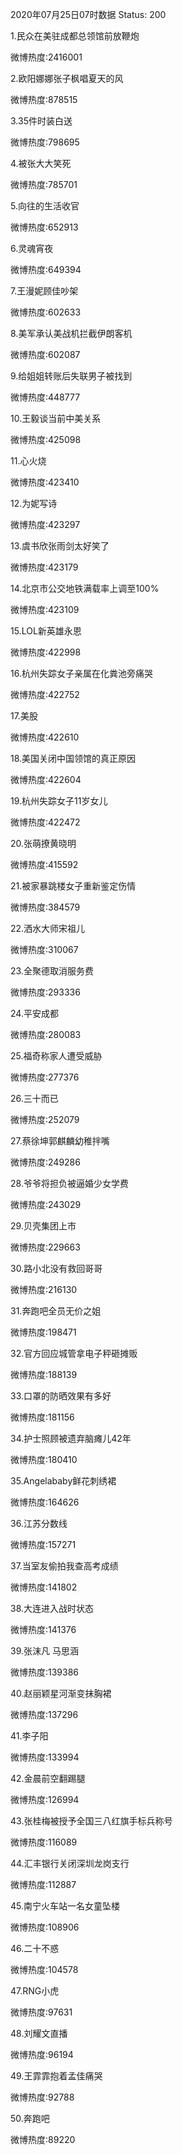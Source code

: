 2020年07月25日07时数据
Status: 200

1.民众在美驻成都总领馆前放鞭炮

微博热度:2416001

2.欧阳娜娜张子枫唱夏天的风

微博热度:878515

3.35件时装白送

微博热度:798695

4.被张大大笑死

微博热度:785701

5.向往的生活收官

微博热度:652913

6.灵魂宵夜

微博热度:649394

7.王漫妮顾佳吵架

微博热度:602633

8.美军承认美战机拦截伊朗客机

微博热度:602087

9.给姐姐转账后失联男子被找到

微博热度:448777

10.王毅谈当前中美关系

微博热度:425098

11.心火烧

微博热度:423410

12.为妮写诗

微博热度:423297

13.虞书欣张雨剑太好笑了

微博热度:423179

14.北京市公交地铁满载率上调至100%

微博热度:423109

15.LOL新英雄永恩

微博热度:422998

16.杭州失踪女子亲属在化粪池旁痛哭

微博热度:422752

17.美股

微博热度:422610

18.美国关闭中国领馆的真正原因

微博热度:422604

19.杭州失踪女子11岁女儿

微博热度:422472

20.张萌撩黄晓明

微博热度:415592

21.被家暴跳楼女子重新鉴定伤情

微博热度:384579

22.洒水大师宋祖儿

微博热度:310067

23.全聚德取消服务费

微博热度:293336

24.平安成都

微博热度:280083

25.福奇称家人遭受威胁

微博热度:277376

26.三十而已

微博热度:252079

27.蔡徐坤郭麒麟幼稚拌嘴

微博热度:249286

28.爷爷将担负被逼婚少女学费

微博热度:243029

29.贝壳集团上市

微博热度:229663

30.路小北没有救回哥哥

微博热度:216130

31.奔跑吧全员无价之姐

微博热度:198471

32.官方回应城管拿电子秤砸摊贩

微博热度:188139

33.口罩的防晒效果有多好

微博热度:181156

34.护士照顾被遗弃脑瘫儿42年

微博热度:180410

35.Angelababy鲜花刺绣裙

微博热度:164626

36.江苏分数线

微博热度:157271

37.当室友偷拍我查高考成绩

微博热度:141802

38.大连进入战时状态

微博热度:141376

39.张沫凡 马思涵

微博热度:139386

40.赵丽颖星河渐变抹胸裙

微博热度:137296

41.李子阳

微博热度:133994

42.金晨前空翻踢腿

微博热度:126994

43.张桂梅被授予全国三八红旗手标兵称号

微博热度:116089

44.汇丰银行关闭深圳龙岗支行

微博热度:112887

45.南宁火车站一名女童坠楼

微博热度:108906

46.二十不惑

微博热度:104578

47.RNG小虎

微博热度:97631

48.刘耀文直播

微博热度:96194

49.王霏霏抱着孟佳痛哭

微博热度:92788

50.奔跑吧

微博热度:89220

